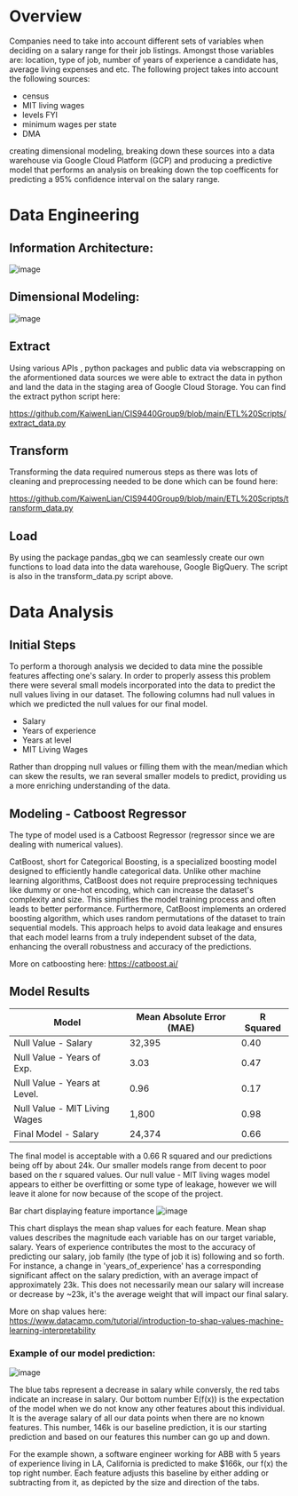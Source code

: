 # Overview

Companies need to take into account different sets of variables when deciding on a salary range for their job listings. Amongst those variables are: location, type of job, number of years of experience a candidate has, average living expenses and etc. The following project takes into account the following sources:

- census
- MIT living wages
- levels FYI
- minimum wages per state
- DMA

creating dimensional modeling, breaking down these sources into a data warehouse via Google Cloud Platform (GCP) and producing a predictive model that performs an analysis on breaking down the top coefficents for predicting a 95% confidence interval on the salary range.

# Data Engineering

## Information Architecture:

![image](https://github.com/KaiwenLian/CIS9440Group9/assets/38592433/e379d71a-c931-4d4c-8308-4b6b027357a7)


## Dimensional Modeling:

![image](https://github.com/KaiwenLian/CIS9440Group9/assets/38592433/c97dfdf7-f8ab-421d-b13e-1a6a0b6054ae)

## Extract

Using various APIs , python packages and public data via webscrapping on the aformentioned data sources we were able to extract the data in python and land the data in the staging area of Google Cloud Storage. You can find the extract python script here:

https://github.com/KaiwenLian/CIS9440Group9/blob/main/ETL%20Scripts/extract_data.py

## Transform

Transforming the data required numerous steps as there was lots of cleaning and preprocessing needed to be done which can be found here:

https://github.com/KaiwenLian/CIS9440Group9/blob/main/ETL%20Scripts/transform_data.py

## Load

By using the package pandas_gbq we can seamlessly create our own functions to load data into the data warehouse, Google BigQuery. The script is also in the transform_data.py script above.

# Data Analysis

## Initial Steps

To perform a thorough analysis we decided to data mine the possible features affecting one's salary. In order to properly assess this problem there were several small models incorporated into the data to predict the null values living in our dataset. The following columns had null values in which we predicted the null values for our final model.

- Salary
- Years of experience
- Years at level
- MIT Living Wages

Rather than dropping null values or filling them with the mean/median which can skew the results, we ran several smaller models to predict, providing us a more enriching understanding of the data.

## Modeling - Catboost Regressor

The type of model used is a Catboost Regressor (regressor since we are dealing with numerical values). 

CatBoost, short for Categorical Boosting, is a specialized boosting model designed to efficiently handle categorical data. Unlike other machine learning algorithms, CatBoost does not require preprocessing techniques like dummy or one-hot encoding, which can increase the dataset's complexity and size. This simplifies the model training process and often leads to better performance. Furthermore, CatBoost implements an ordered boosting algorithm, which uses random permutations of the dataset to train sequential models. This approach helps to avoid data leakage and ensures that each model learns from a truly independent subset of the data, enhancing the overall robustness and accuracy of the predictions.

More on catboosting here: https://catboost.ai/

## Model Results

| Model | Mean Absolute Error (MAE) | R Squared |
|----------|----------|----------|
| Null Value - Salary    | 32,395    | 0.40     |
| Null Value - Years of Exp.   | 3.03    | 0.47    |
| Null Value - Years at Level.   | 0.96    | 0.17     |
| Null Value - MIT Living Wages   | 1,800    | 0.98    |
| Final Model - Salary   | 24,374     | 0.66    |

The final model is acceptable with a 0.66 R squared and our predictions being off by about 24k. Our smaller models range from decent to poor based on the r squared values. Our null value - MIT living wages model appears to either be overfitting or some type of leakage, however we will leave it alone for now because of the scope of the project.

Bar chart displaying feature importance
![image](https://github.com/KaiwenLian/CIS9440Group9/assets/38592433/d7aee691-7149-43e6-96f5-c8fb9708b0b4)

This chart displays the mean shap values for each feature. Mean shap values describes the magnitude each variable has on our target variable, salary. Years of experience contributes the most to the accuracy of predicting our salary, job family (the type of job it is) following and so forth. For instance, a change in 'years_of_experience' has a corresponding significant affect on the salary prediction, with an average impact of approximately 23k. This does not necessarily mean our salary will increase or decrease by ~23k, it's the average weight that will impact our final salary.

More on shap values here: https://www.datacamp.com/tutorial/introduction-to-shap-values-machine-learning-interpretability

### Example of our model prediction:

![image](https://github.com/KaiwenLian/CIS9440Group9/assets/38592433/0dfd7ee5-c829-48aa-82f0-427c00188282)

The blue tabs represent a decrease in salary while conversly, the red tabs indicate an increase in salary. Our bottom number E(f(x)) is the expectation of the model when we do not know any other features about this individual. It is the average salary of all our data points when there are no known features. This number, 146k is our baseline prediction, it is our starting prediction and based on our features this number can go up and down. 

For the example shown, a software engineer working for ABB with 5 years of experience living in LA, California is predicted to make $166k, our f(x) the top right number. Each feature adjusts this baseline by either adding or subtracting from it, as depicted by the size and direction of the tabs.





